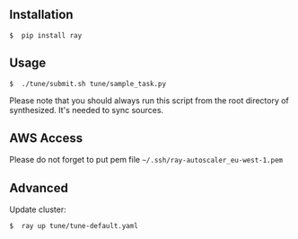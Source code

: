 Installation
------------
    $  pip install ray 

Usage
-----

    $  ./tune/submit.sh tune/sample_task.py 

Please note that you should always run this script from the root directory of synthesized. It's needed to sync sources.

AWS Access
----------

Please do not forget to put pem file `~/.ssh/ray-autoscaler_eu-west-1.pem`


Advanced
--------

Update cluster:

    $  ray up tune/tune-default.yaml
